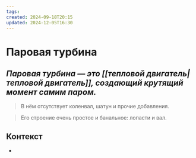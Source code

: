 ```yaml
---
tags: 
created: 2024-09-18T20:15
updated: 2024-12-05T16:30
---
```

# Паровая турбина

## ***Паровая турбина — это [[тепловой двигатель|тепловой двигатель]], создающий крутящий момент самим паром.***

> В нём отсутствует коленвал, шатун и прочие добавления.

>Его строение очень простое и банальное: лопасти и вал.

## Контекст
- 

